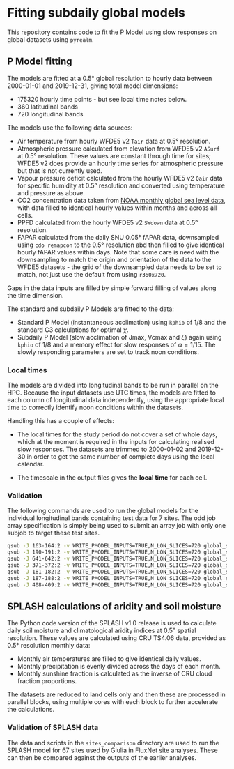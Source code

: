 # Fitting subdaily global models

This repository contains code to fit the P Model using slow responses on global datasets
using `pyrealm`.

## P Model fitting

The models are fitted at a 0.5° global resolution to hourly data between 2000-01-01 and
2019-12-31, giving total model dimensions:

* 175320 hourly time points - but see local time notes below.
* 360 latitudinal bands
* 720 longitudinal bands

The models use the following data sources:

* Air temperature from hourly WFDE5 v2 `Tair` data at 0.5° resolution.
* Atmospheric pressure calculated from elevation from WFDE5 v2 `ASurf` at 0.5°
  resolution. These values are constant through time for sites; WFDE5 v2 does provide an
  hourly time series for atmospheric pressure but that is not currently used.
* Vapour pressure deficit calculated from the hourly WFDE5 v2 `Qair` data for specific
  humidity at 0.5° resolution and converted using temperature and pressure as above.
* CO2 concentration data taken from [NOAA monthly global sea level
  data](https://gml.noaa.gov/ccgg/trends/gl_data.html), with data filled to identical
  hourly values within months and across all cells.
* PPFD calculated from the hourly WFDE5 v2 `SWdown` data at 0.5° resolution.
* FAPAR calculated from the daily SNU 0.05° fAPAR data, downsampled using `cdo remapcon`
  to the 0.5° resolution abd then filled to give identical hourly fAPAR values within
  days. Note that some care is need with the downsampling to match the origin and
  orientation of the data to the WFDE5 datasets - the grid of the downsampled data needs
  to be set to match, not just use the default from using `r360x720`.

Gaps in the data inputs are filled by simple forward filling of values along the time
dimension.

The standard and subdaily P Models are fitted to the data:

* Standard P Model (instantaneous acclimation) using `kphio` of 1/8 and the standard C3
  calculations for optimal $\chi$.
* Subdaily P Model (slow acclimation of Jmax, Vcmax and $\xi$) again using `kphio` of
  1/8 and a memory effect for slow responses of $\alpha = 1/15$. The slowly responding
  parameters are set to track noon conditions.

### Local times

The models are divided into longitudinal bands to be run in parallel on the HPC. Because
the input datasets use UTC times, the models are fitted to each column of longitudinal
data independently, using the appropriate local time to correctly identify noon
conditions within the datasets.

Handling this has a couple of effects:

* The local times for the study period do not cover a set of whole days, which at the
  moment is required in the inputs for calculating realised slow responses. The datasets
  are trimmed to 2000-01-02 and 2019-12-30 in order to get the same number of complete
  days using the local calendar.

* The timescale in the output files gives the **local time** for each cell.

### Validation

The following commands are used to run the global models for the individual longitudinal
bands containing test data for 7 sites. The odd job array specification is simply being
used to submit an array job with only one subjob to target these test sites.

``` sh
qsub -J 163-164:2 -v WRITE_PMODEL_INPUTS=TRUE,N_LON_SLICES=720 global_subdaily_models.pbs.sh
qsub -J 190-191:2 -v WRITE_PMODEL_INPUTS=TRUE,N_LON_SLICES=720 global_subdaily_models.pbs.sh
qsub -J 641-642:2 -v WRITE_PMODEL_INPUTS=TRUE,N_LON_SLICES=720 global_subdaily_models.pbs.sh
qsub -J 371-372:2 -v WRITE_PMODEL_INPUTS=TRUE,N_LON_SLICES=720 global_subdaily_models.pbs.sh
qsub -J 181-182:2 -v WRITE_PMODEL_INPUTS=TRUE,N_LON_SLICES=720 global_subdaily_models.pbs.sh
qsub -J 187-188:2 -v WRITE_PMODEL_INPUTS=TRUE,N_LON_SLICES=720 global_subdaily_models.pbs.sh
qsub -J 408-409:2 -v WRITE_PMODEL_INPUTS=TRUE,N_LON_SLICES=720 global_subdaily_models.pbs.sh
```

## SPLASH calculations of aridity and soil moisture

The Python code version of the SPLASH v1.0 release is used to calculate daily soil
moisture and climatological aridity indices at 0.5° spatial resolution. These values are
calculated using CRU TS4.06 data, provided as 0.5° resolution monthly data:

* Monthly air temperatures are filled to give identical daily values.
* Monthly precipitation is evenly divided across the days of each month.
* Monthly sunshine fraction is calculated as the inverse of CRU cloud fraction
  proportions.

The datasets are reduced to land cells only and then these are processed in parallel
blocks, using multiple cores with each block to further accelerate the calculations.

### Validation of SPLASH data

The data and scripts in the `sites_comparison` directory are used to run the SPLASH
model for 67 sites used by Giulia in FluxNet site analyses. These can then be compared
against the outputs of the earlier analyses.
